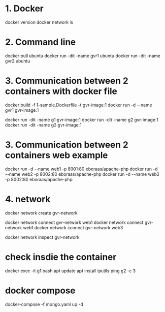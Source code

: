 # 1. Docker

docker version
docker network ls

# 2. Command line

docker pull ubuntu
docker run -dit -name gvr1 ubuntu
docker run -dit -name gvr2 ubuntu

# 3. Communication between 2 containers with docker file

docker build -f 1-sample.Dockerfile -t gvr-image:1
docker run -d --name gvr1 gvr-image:1

docker run -dit -name g1 gvr-image:1
docker run -dit -name g2 gvr-image:1
docker run -dit -name g3 gvr-image:1

# 3. Communication between 2 containers web example

docker run -d --name web1 -p 8001:80 eboraas/apache-php
docker run -d --name web2 -p 8002:80 eboraas/apache-php
docker run -d --name web3 -p 8002:80 eboraas/apache-php

# 4. network

docker network create gvr-network

docker network connect gvr-network web1
docker network connect gvr-network web1
docker network connect gvr-network web3

docker network inspect gvr-network

# check insdie the container

docker exec -it g1 bash
apt update
apt install iputils
ping g2 -c 3

# docker compose

docker-compose -f mongo.yaml up -d
